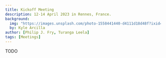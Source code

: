 ```yaml
---
title: Kickoff Meeting
description: 12-14 April 2023 in Rennes, France.
background:
  img: "https://images.unsplash.com/photo-1558441440-d4111d18d48f?ixid=eyJhcHBfaWQiOjEyMDd9&auto=format&fit=crop&w=1000&q=80"
  by: Kyle Arcilla
author: [Philip J. Fry, Turanga Leela]
tags: [Meetings]
--- 
```


TODO
